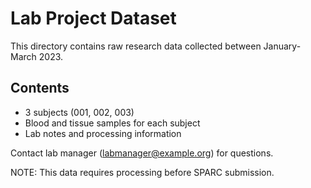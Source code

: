 # Lab Project Dataset

This directory contains raw research data collected between January-March 2023.

## Contents

- 3 subjects (001, 002, 003)
- Blood and tissue samples for each subject
- Lab notes and processing information

Contact lab manager (labmanager@example.org) for questions.

NOTE: This data requires processing before SPARC submission.
